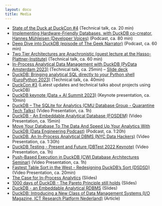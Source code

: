 ```yaml
---
layout: docu
title: Media
---
```


* [State of the Duck at DuckCon #4](https://www.youtube.com/watch?v=cyZfpXxXojEl) (Technical talk, ca. 20 min)
* [Implementing Hardware-Friendly Databases, with DuckDB co-creator, Hannes Mühleisen (Developer Voices)](https://www.youtube.com/watch?v=pZV9FvdKmLc) (Podcast, ca. 80 min)
* [Deep Dive into DuckDB (episode of The Geek Narrator)](https://www.youtube.com/watch?v=f9QlkXW4H9A) (Podcast, ca. 60 min)
* [Two Tier Architectures are Anachronistic (guest lecture at the Hasso-Plattner-Institute)](https://www.tele-task.de/lecture/video/10304/) (Technical talk, ca. 60 min)
* [In-Process Analytical Data Management with DuckDB (PyData Amsterdam 2023)](https://www.youtube.com/watch?v=5ddoZR6PYNU) (Technical talk, ca. 25min) – [Slide deck](/pdf/duckdb-pydata-amsterdam-2023.pdf)
* [DuckDB: Bringing analytical SQL directly to your Python shell (EuroPython 2023)](https://www.youtube.com/watch?v=egN4TwVyJss) (Technical talk, ca. 40min)
* [DuckCon #3](https://www.youtube.com/watch?v=9p_sQfy8uuk&list=PLzIMXBizEZjhy6QG4Eqoe9k9NgBa-w67Y) (Latest updates and technical talks about projects using DuckDB)
* [DuckDB keynote (Data + AI Summit 2023)](https://www.youtube.com/watch?v=AKix55rQEUU) (Keynote presentation, ca. 10min)
* [DuckDB – The SQLite for Analytics (CMU Database Group - Quarantine Tech Talks)](https://www.youtube.com/watch?v=PFUZlNQIndo) (Video Presentation, ca. 1h)
* [DuckDB - An Embeddable Analytical Database (FOSDEM)](https://www.youtube.com/watch?v=nPDomZQ8jI4) (Video Presentation, ca. 15min)
* [Move Your Database To The Data And Speed Up Your Analytics With DuckDB (Data Engineering Podcast)](https://www.dataengineeringpodcast.com/duckdb-in-process-olap-database-episode-270/) (Podcast, ca. 1:20h)
* [DuckDB, An In-Process Analytical DBMS (NYC Data Hackers)](https://www.youtube.com/watch?v=Z-6SnP6yzgo) (Video Presentation, ca. 1:30h)
* [DuckDB Testing - Present and Future (DBTest 2022 Keynote)](https://www.youtube.com/watch?v=BgC79Zt2fPs) (Video Presentation, ca. 1h)
* [Push-Based Execution in DuckDB (CWI Database Architectures Seminar)](https://www.youtube.com/watch?v=MA0OsvYFGrc) (Video Presentation, ca. 1h)
* [Fastest Table Sort in the West - Redesigning DuckDB’s Sort (DSDSD)](https://www.youtube.com/watch?v=m6Yg2sXGui0) (Video Presentation, ca. 20min)
* [The Case for In-Process Analytics](/pdf/sigmod2021-muehleisen-inprocess-slides.pdf) (Slides)
* [1000 days of DuckDB - The Pareto Principle still holds](http://dsdsd.da.cwi.nl/slides/dsdsd-duckdb.pdf) (Slides)
* [DuckDB - an Embeddable Analytical RDBMS](https://db.in.tum.de/teaching/ss19/moderndbs/duckdb-tum.pdf) (Slides)
* [DuckDB: Introducing a New Class of Data Management Systems (I/O Magazine, ICT Research Platform Nederland)](https://ict-research.nl/wordpress/wp-content/uploads/2023/04/IO-magazine-NR1-2023.pdf#page=10) (Article)
